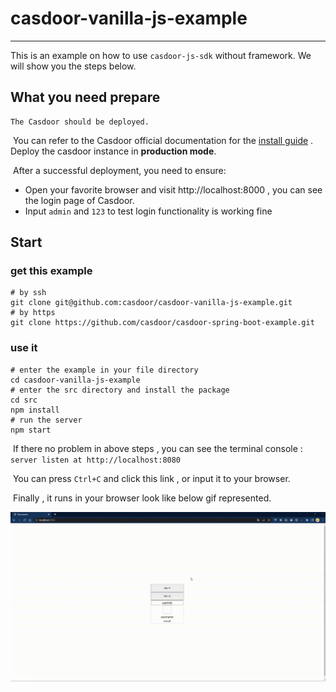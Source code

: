 # casdoor-vanilla-js-example

---

This is an example on how to use `casdoor-js-sdk` without framework. We will show you the steps below.

## What you need prepare

 	The Casdoor should be deployed.

​	 You can refer to the Casdoor official documentation for the [install guide](https://casdoor.org/docs/basic/server-installation) . Deploy the casdoor instance in **production mode**.

​      After a successful deployment, you need to ensure:

- Open your favorite browser and visit http://localhost:8000 , you can see the login page of Casdoor.
- Input `admin` and `123` to test login functionality is working fine

## Start

### get this example

``` shell
# by ssh 
git clone git@github.com:casdoor/casdoor-vanilla-js-example.git
# by https
git clone https://github.com/casdoor/casdoor-spring-boot-example.git
```

### use it 

```shell
# enter the example in your file directory 
cd casdoor-vanilla-js-example
# enter the src directory and install the package
cd src
npm install 
# run the server
npm start
```

​	If there no problem in above steps , you can see the terminal console : ` server listen at http://localhost:8080` 

​    You can press `Ctrl+C` and click this link , or input it to your browser. 

​	Finally  , it runs in your browser look like below gif represented.

![示例视频](.\gif\示例视频.gif)